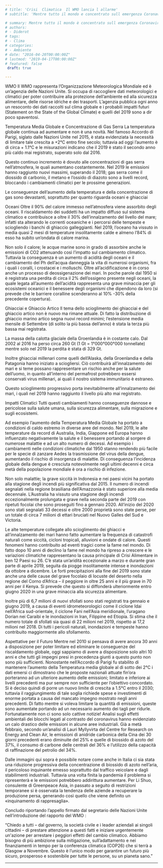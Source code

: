 ```yaml
---
# title: 'Crisi  Climatica  Il WMO lancia l allarme'
# subtitle: 'Mentre tutto il mondo e concentrato sull emergenza Coronavirus una pubblicazione del WMO ha attirato l attenzione di Diderot'

# summary: Mentre tutto il mondo è concentrato sull emergenza Coronavirus una pubblicazione del WMO ha attirato l'attenzione di Diderot.
# authors:
# - Diderot
# tags:
# - Clima
# categories:
# - Ambiente
# date: "2016-04-20T00:00:00Z"
# lastmod: "2019-04-17T00:00:00Z"
# featured: false
 draft: true

---
```



WMO
Il WMO rappresenta l’Organizzazione Meteorologica Mondiale ed è un’agenzia delle Nazioni Unite.
Si occupa di raccogliere dati meteorologici e climatici per poter contribuire alla protezione dell’ambiente ed alla sicurezza alimentare, delle risorse idriche e dei trasporti.
L’agenzia pubblica ogni anno un resoconto dei dati raccolti sul clima globale e i probabili impatti futuri (Statement on the State of the Global Climate) e quelli del 2019 sono a dir poco spaventosi.


Temperatura Media Globale e Concentrazione di Gas Serra
La temperatura globale continua ad aumentare e non è una novità. Nel famoso Accordo di Parigi, siglato dalle Nazioni Unite nel 2015, è stata evidenziata la necessità di limitare tale crescita a +2°C entro fine secolo; tuttavia ad oggi l’aumento è di circa + 1.1°C e le misurazioni indicano che il 2019 è stato il secondo anno più caldo mai registrato, superato solo dal 2016.

Questo continuo incremento è dovuto alle concentrazioni di gas serra nell’atmosfera, le quali aumentano costantemente.
Nel 2019 le emissioni hanno raggiunto nuovi massimi, superando il 2018; gas serra come il diossido di carbonio, il metano e l’ossido di diazoto sono a livelli record, bloccando i cambiamenti climatici per le prossime generazioni.

Le conseguenze dell’aumento della temperatura e della concentrazione di gas sono devastanti, soprattutto per quanto riguarda oceani e ghiacciai


Oceani
Oltre il 90% del calore immesso nell’atmosfera viene assorbito degli oceani.
Il riscaldamento dei suddetti ha un impatto diffuso sul sistema climatico e contribuisce a oltre il 30% dell’innalzamento del livello del mare; infatti sta alterando le correnti oceaniche e i percorsi delle tempeste e sciogliendo i banchi di ghiaccio galleggianti.
Nel 2019, l’oceano ha vissuto in media quasi 2 mesi di temperature insolitamente calde e almeno l’84% di esso ha subito un’ondata di calore marina.

Non solo il calore; le acque marine sono in grado di assorbire anche le emissioni di CO2 attenuando così l’impatto sul cambiamento climatico. Tuttavia la conseguenza è un aumento di acidità degli oceani e il cambiamento del Ph dell’acqua danneggia la vita di numerosi organismi, fra i quali i coralli, i crostacei e i molluschi.
Oltre all’acidificazione è in corso anche un processo di deossigenazione dei mari. In poche parole dal 1950 si è registrata una perdita di circa il 2% dell’ossigeno presente negli oceani, la quale legata all’aumento dell’acidità rappresenta una grave minaccia per gli ecosistemi oceanici e il benessere degli organismi che dipendono da loro (si prevede che le barriere coralline scenderanno al 10% -30% della precedente copertura).


Ghiacciai e Ghiaccio Artico
Il tema dello scioglimento dei ghiacciai e del ghiaccio artico non è nuovo ma rimane attuale.
Di fatto la distribuzione di ghiaccio marino artico segna nuovi record minimi; l’estensione media mensile di Settembre (di solito la più bassa dell’anno) è stata la terza più bassa mai registrata.

La massa della calotta glaciale della Groenlandia è in costante calo. Dal 2002 al 2016 ha perso circa 260 Gt (1 Gt = 1°000°000°000 tonnellate) mentre solo nel 2019 la perdita è stata di 329 Gt.

Inoltre ghiacciai millenari come quelli dell’Alaska, della Groenlandia e della Patagonia hanno iniziato a sciogliersi. Ciò contribuirà all’innalzamento dei mari e si teme possano rappresentare un rischio anche per la salute dell’uomo, in quanto all’interno del permafrost potrebbero essersi conservati virus millenari, ai quali il nostro sistema immunitario è estraneo.

Questo scioglimento progressivo porta inevitabilmente all’innalzamento dei mari, i quali nel 2019 hanno raggiunto il livello più alto mai registrato.



Impatti Climatici
Tutti questi cambiamenti hanno conseguenze dannose e pericolose sulla salute umana, sulla sicurezza alimentare, sulla migrazione e sugli ecosistemi.

Ad esempio l’aumento della Temperatura Media Globale ha portato a condizioni di caldo estremo in diverse aree del mondo.
Nel 2019, le alte temperature da record di Australia, India, Giappone ed Europa hanno influenzato negativamente la salute e il benessere portando al sorgere di numerose malattie e ad un alto numero di decessi. Ad esempio i cambiamenti nelle condizioni climatiche dal 1950 stanno rendendo più facile per le specie di zanzare Aedes la trasmissione del virus della dengue, aumentando il rischio di insorgenza di malattie. Di conseguenza l’incidenza globale della dengue è cresciuta notevolmente negli ultimi decenni e circa metà della popolazione mondiale è ora a rischio di infezione.

Non solo malattie; la grave siccità in Indonesia e nei paesi vicini ha portato alla stagione degli incendi più significativa dal 2015. Il numero di incendi segnalati nella regione brasiliana dell’Amazzonia è stato superiore alla media decennale.
L’Australia ha vissuto una stagione degli incendi eccezionalmente prolungata e grave nella seconda parte del 2019 con ripetuti focolai che sono proseguiti fino a gennaio 2020. All’inizio del 2020 sono stati segnalati 33 decessi e oltre 2000 proprietà sono state perse, per un totale di circa 7 milioni di ettari bruciati nel Nuovo Galles del Sud e Victoria.

Le alte temperature collegate allo scioglimento dei ghiacci e all’innalzamento dei mari hanno fatto aumentare la frequenza di catastrofi naturali come  siccità, cicloni tropicali, alluvioni e ondate di calore.
Questi fenomeni hanno contribuito ad eventi tragici come la fame nel mondo. Di fatto dopo 10 anni di declino la fame nel mondo ha ripreso a crescere e le variazioni climatiche rappresentano la causa principale di Crisi Alimentare in ben 12 Paesi su 26.
C’è stata un’aridità eccezionale a marzo e durante gran parte di aprile 2019, seguita da piogge insolitamente intense e inondazioni da ottobre a dicembre. Le forti precipitazioni alla fine del 2019 sono state anche una delle cause del grave focolaio di locuste del deserto nella regione del Corno d’Africa – il peggiore in oltre 25 anni e il più grave in 70 anni per il Kenya. Si prevede che questo si diffonderà ulteriormente entro giugno 2020 in una grave minaccia alla sicurezza alimentare.


Inoltre più di 6,7 milioni di nuovi sfollati sono stati registrati tra gennaio e giugno 2019, a causa di eventi idrometeorologici come il ciclone Idai nell’Africa sud-orientale, il ciclone Fani nell’Asia meridionale, l’uragano Dorian nei Caraibi e le inondazioni in Iran, Filippine ed Etiopia.
Si stima che il numero totale di sfollati sia quasi di 22 milioni nel 2019, rispetto ai 17,2 milioni nel 2018. Di tutti i pericoli naturali, inondazioni e tempeste hanno contribuito maggiormente allo sfollamento.


Aspettative per il Futuro
Mentre nel 2010 si pensava di avere ancora 30 anni a disposizione per poter limitare ed eliminare le conseguenze del riscaldamento globale, oggi sappiamo di avere a disposizione solo altri 10 anni e che tutti gli impegni presi in precedenza giunti a questo punto non sono più sufficienti.
Nonostante nell’Accordo di Parigi fu stabilito di mantenere l’aumento della Temperatura media globale al di sotto dei 2°C i dati emersi ci dimostrano che le proposte nazionali attuate fin’ora porteranno ad un ulteriore aumento delle emissioni; limitato e inferiore ai livelli precedenti ma pur sempre non sufficiente per l’obiettivo concordato. Si è deciso quindi di porre un nuovo limite di crescita a 1.5°C entro il 2030; tuttavia il raggiungimento di tale soglia richiede spese e investimenti di enorme portata a causa del mancato impegno mostrato negli anni precedenti. Di fatto mentre si voleva limitare la quantità di emissioni, queste sono aumentate portando ad un necessario aumento dei tagli per ridurle.
Fortunatamente non ci sono solo cattive notizie! Analisi sugli effetti ambientali dei blocchi legati al contrasto del coronavirus hanno evidenziato un calo drastico delle emissioni in alcune aree industriali. Già a metà febbraio, secondo un’analisi di Lauri Myllyvirta del Centre for Research on Energy and Clean Air, le emissioni di anidride carbonica della Cina dei 30 giorni precedenti erano diminuite del 25% e quelle di biossido di azoto del 37%, il consumo di carbone delle centrali del 36% e l’utilizzo della capacità di raffinazione del petrolio del 34%.


Dalle immagini qui sopra è possibile notare come anche in Italia ci sia stata una riduzione progressiva della concentrazione di biossido di azoto nell’aria, il pericoloso inquinante emesso soprattutto dal traffico veicolare e dagli stabilimenti industriali.
Tuttavia una volta finita la pandemia il problema si ripresenterà e le emissioni potrebbero addirittura aumentare. Per Li Shuo, consulente di Greenpeace Asia, in passato a seguito di restrizioni temporanee si è osservata la tendenza delle aziende a recuperare la produzione persa, generando così quello che viene definito un «inquinamento di rappresaglia».

Concludo riportando l’appello firmato dal segretario delle Nazioni Unite nell’introduzione del rapporto del WMO :

“Chiedo a tutti – dal governo, la società civile e i leader aziendali ai singoli cittadini – di prestare attenzione a questi fatti e iniziare urgentemente un'azione per arrestare i peggiori effetti del cambio climatico. Abbiamo bisogno di più ambizione sulla mitigazione, sull’adattamento e nei finanziamenti in tempo per la conferenza climatica (COP26) che si terrà a Glasgow a Novembre. Questo è l’unico modo per garantire un futuro più sicuro, prosperoso e sostenibile per tutte le persone, su un pianeta sano.”

---
